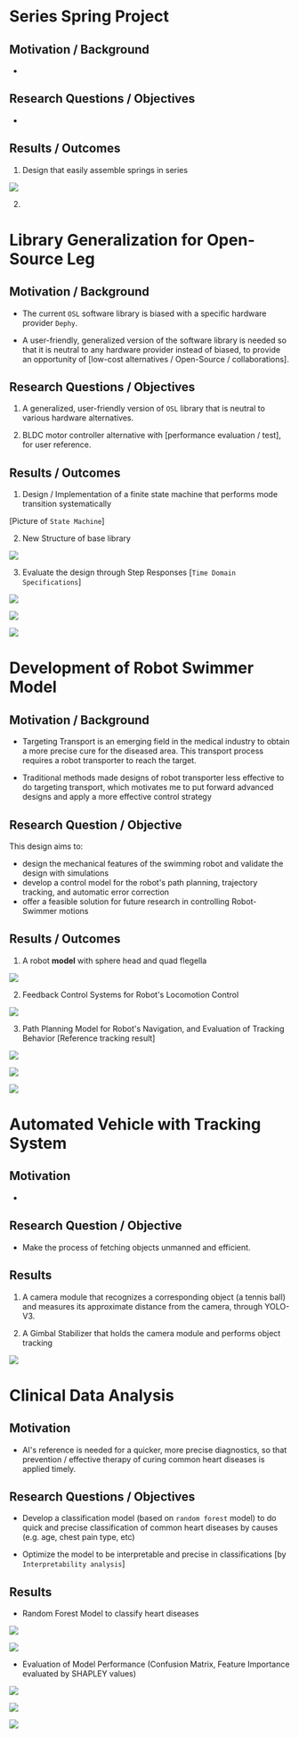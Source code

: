 # Series Spring Project

## Motivation / Background

- 

## Research Questions / Objectives

- 

## Results / Outcomes 

1. Design that easily assemble springs in series

![](./images/portfolio/SeriesSpring_CAD.png)

2. 

# Library Generalization for Open-Source Leg

## Motivation / Background

- The current `OSL` software library is biased with a specific hardware provider `Dephy`. 

- A user-friendly, generalized version of the software library is needed so that it is neutral to any hardware provider instead of biased, to provide an opportunity of [low-cost alternatives / Open-Source / collaborations]. 

## Research Questions / Objectives

1. A generalized, user-friendly version of `OSL` library that is neutral to various hardware alternatives. 

2. BLDC motor controller alternative with [performance evaluation / test], for user reference. 


## Results / Outcomes 

1. Design / Implementation of a finite state machine that performs mode transition systematically

[Picture of `State Machine`]

2. New Structure of base library

![](./images/portfolio/Class%20Diagram%20Base%20Lib.png)

3. Evaluate the design through Step Responses [`Time Domain Specifications`]

![](./images/portfolio/velocity_moteus.svg)

![](./images/portfolio/position_comp.svg)

![](./images/portfolio/torque_comp.svg)



# Development of Robot Swimmer Model

## Motivation / Background

- Targeting Transport is an emerging field in the medical industry to obtain a more precise cure for the diseased area. This transport process requires a robot transporter to reach the target.

- Traditional methods made designs of robot transporter less effective to do targeting transport, which motivates me to put forward advanced designs and apply a more effective control strategy


## Research Question / Objective

This design aims to:

- design the mechanical features of the swimming robot and validate the design with simulations
- develop a control model for the robot's path planning, trajectory tracking, and automatic error correction
- offer a feasible solution for future research in controlling Robot-Swimmer motions 

## Results / Outcomes

1. A robot **model** with sphere head and quad flegella

![](./images/portfolio/overview%20new.png)

2. Feedback Control Systems for Robot's Locomotion Control

![](./images/portfolio/fig01_TrackingBehavior.png)

3. Path Planning Model for Robot's Navigation, and Evaluation of Tracking Behavior [Reference tracking result]

![](./images/portfolio/Route_Result.png)

![](./images/portfolio/fig23.png)

![](./images/portfolio/fig56.png)


# Automated Vehicle with Tracking System

## Motivation

- 

## Research Question / Objective

- Make the process of fetching objects unmanned and efficient. 

## Results

1. A camera module that recognizes a corresponding object (a tennis ball) and measures its approximate distance from the camera, through YOLO-V3. 


2. A Gimbal Stabilizer that holds the camera module and performs object tracking


![](./images/portfolio/Gimbal_Stabilizer.gif)

# Clinical Data Analysis

## Motivation

- AI's reference is needed for a quicker, more precise diagnostics, so that prevention / effective therapy of curing common heart diseases is applied timely. 

## Research Questions / Objectives

- Develop a classification model (based on `random forest` model) to do quick and precise classification of common heart diseases by causes (e.g. age, chest pain type, etc)

- Optimize the model to be interpretable and precise in classifications [by `Interpretability analysis`]

## Results

- Random Forest Model to classify heart diseases

![](./images/portfolio/Decision_Tree.png)

![](./images/portfolio/Feature_Importance.png)

- Evaluation of Model Performance (Confusion Matrix, Feature Importance evaluated by SHAPLEY values)

![](./images/portfolio/Confusion_Matrix.png)

![](./images/portfolio/SHAPLEY.png)

![](./images/portfolio/Correlation_Analysis.png)
